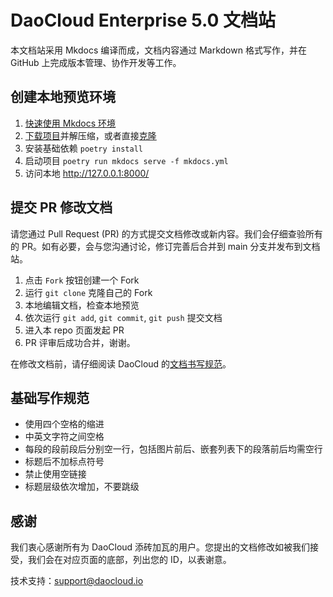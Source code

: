 
# DaoCloud Enterprise 5.0 文档站

本文档站采用 Mkdocs 编译而成，文档内容通过 Markdown 格式写作，并在 GitHub 上完成版本管理、协作开发等工作。

## 创建本地预览环境

1. [快速使用 Mkdocs 环境](https://www.mkdocs.org/getting-started/)
2. [下载项目](https://github.com/DaoCloud/daocloud-docs/archive/main.zip)并解压缩，或者直接[克隆](https://github.com/DaoCloud/DaoCloud-docs.git)
3. 安装基础依赖 `poetry install`
4. 启动项目 `poetry run mkdocs serve -f mkdocs.yml`
5. 访问本地 http://127.0.0.1:8000/

## 提交 PR 修改文档

请您通过 Pull Request (PR) 的方式提交文档修改或新内容。我们会仔细查验所有的 PR。如有必要，会与您沟通讨论，修订完善后合并到 main 分支并发布到文档站。

1. 点击 `Fork` 按钮创建一个 Fork
2. 运行 `git clone` 克隆自己的 Fork
3. 本地编辑文档，检查本地预览
4. 依次运行 `git add`, `git commit`, `git push` 提交文档
5. 进入本 repo 页面发起 PR
6. PR 评审后成功合并，谢谢。

在修改文档前，请仔细阅读 DaoCloud 的[文档书写规范](http://docs-static.daocloud.io/write-docs)。

## 基础写作规范

- 使用四个空格的缩进
- 中英文字符之间空格
- 每段的段前段后分别空一行，包括图片前后、嵌套列表下的段落前后均需空行
- 标题后不加标点符号
- 禁止使用空链接
- 标题层级依次增加，不要跳级


## 感谢

我们衷心感谢所有为 DaoCloud 添砖加瓦的用户。您提出的文档修改如被我们接受，我们会在对应页面的底部，列出您的 ID，以表谢意。

技术支持：[support@daocloud.io](mailto:support@daocloud.io?subject=FROM_DOCS_README)
